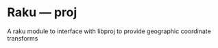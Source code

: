 # Raku — proj #

A raku module to interface with libproj to provide geographic coordinate transforms
